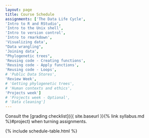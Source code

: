 ```yaml
---
layout: page
title: Course Schedule
assignments: ['The Data Life Cycle',
'Intro to R and RStudio',
'Intro to the Unix shell',
'Intro to version control',
'Intro to rmarkdown',
'Visualizing data',
"Data wrangling",
'Joining data',
"Phylogenetic trees",
'Reusing code - Creating functions',
'Reusing code - Apply functions',
'Reusing code - Loops',
# 'Public Data Stores',
'Review Week',
# 'Getting phylogenetic trees',
# 'Human contexts and ethics',
'Projects week']
# 'Projects week - Optional',
# 'Data cleaning']
---
```


Consult the [grading checklist]({{ site.baseurl }}{% link syllabus.md %}#project) when turning assignments.

{% include schedule-table.html %}



<!-- Schedule Management
- Update the `assignments:` list with `title:` from `assignments/` files.
- Add 'Template' to `assignments:` to view the course template from `docs/`.
- The remaining content should be left AS IS.
-->

<!--
Notes from fall 2022:
Public data stores encompasses:
'Finding Data', and 'Storing data publicly',
'Communicating data science' and 'Why data science?' is part of the 'Projects week'
'Data cleaning' goes on extras
-->
